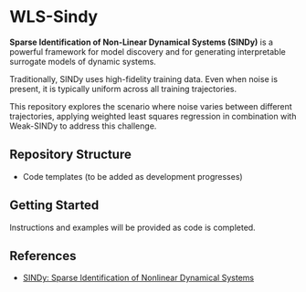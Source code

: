 # WLS-Sindy

**Sparse Identification of Non-Linear Dynamical Systems (SINDy)** is a powerful framework for model discovery and for generating interpretable surrogate models of dynamic systems.

Traditionally, SINDy uses high-fidelity training data. Even when noise is present, it is typically uniform across all training trajectories.

This repository explores the scenario where noise varies between different trajectories, applying weighted least squares regression in combination with Weak-SINDy to address this challenge.

## Repository Structure

- Code templates (to be added as development progresses)

## Getting Started

Instructions and examples will be provided as code is completed.

## References

- [SINDy: Sparse Identification of Nonlinear Dynamical Systems](https://www.pnas.org/doi/10.1073/pnas.1517384113)